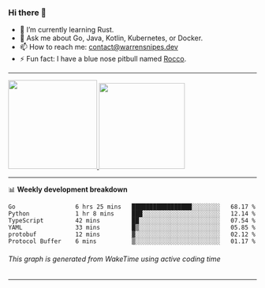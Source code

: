 ### Hi there 👋

- 🌱 I’m currently learning Rust.
- 💬 Ask me about Go, Java, Kotlin, Kubernetes, or Docker.
- 📫 How to reach me: contact@warrensnipes.dev
- ⚡ Fun fact: I have a blue nose pitbull named [Rocco](https://i.imgur.com/iLsSCKu.jpg).

-------


<a href="https://github.com/LockedThread/LockedThread">
  <img height="180em" src="https://github-readme-stats.vercel.app/api?username=LockedThread&theme=transparent&bg_color=00000000&show_icons=true&count_private=true" />
  <img height="174em" src="https://github-readme-stats.vercel.app/api/top-langs?username=LockedThread&theme=transparent&layout=compact&hide_progress=true&bg_color=00000000" />
  </a>

-------

📊 **Weekly development breakdown**
<!--START_SECTION:waka-->

```text
Go                 6 hrs 25 mins   █████████████████░░░░░░░░   68.17 %
Python             1 hr 8 mins     ███░░░░░░░░░░░░░░░░░░░░░░   12.14 %
TypeScript         42 mins         ██░░░░░░░░░░░░░░░░░░░░░░░   07.54 %
YAML               33 mins         █▒░░░░░░░░░░░░░░░░░░░░░░░   05.85 %
protobuf           12 mins         ▓░░░░░░░░░░░░░░░░░░░░░░░░   02.12 %
Protocol Buffer    6 mins          ▒░░░░░░░░░░░░░░░░░░░░░░░░   01.17 %
```

<!--END_SECTION:waka-->
###### *This graph is generated from WakeTime using active coding time*
-------
